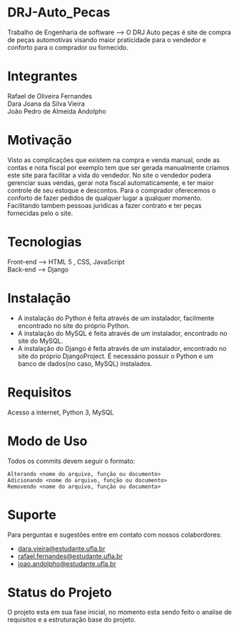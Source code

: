 # DRJ-Auto_Pecas
Trabalho de Engenharia de software --> O DRJ Auto peças é site de compra de peças automotivas visando maior praticidade para o vendedor e conforto para o comprador ou fornecido.

# Integrantes
Rafael de Oliveira Fernandes  
Dara Joana da Silva Vieira  
João Pedro de Almeida Andolpho  

# Motivação

Visto as complicações que existem na compra e venda manual, onde as contas e nota fiscal por exemplo tem que ser gerada manualmente criamos este site para facilitar a vida do vendedor. No site o vendedor podera gerenciar suas vendas, gerar nota fiscal automaticamente, e ter maior controle de seu estoque e descontos. Para o comprador oferecemos o conforto de fazer pedidos de qualquer lugar a qualquer momento. Facilitando tambem pessoas juridicas a fazer contrato e ter peças fornecidas pelo o site.

# Tecnologias
Front-end --> HTML 5 , CSS, JavaScript  
Back-end --> Django  

# Instalação

* A instalação do Python é feita através de um instalador, facilmente encontrado no site do próprio Python.
* A instalação do MySQL é feita através de um instalador, encontrado no site do MySQL.
* A instalação do Django é feita através de um instalador, encontrado no site do próprio DjangoProject. É necessário possuir o Python e um banco de dados(no caso, MySQL) instalados.

# Requisitos

Acesso a internet, Python 3, MySQL

# Modo de Uso
Todos os commits devem seguir o formato:
    
    Alterando <nome do arquivo, função ou documento>
    Adicionando <nome do arquivo, função ou documento>
    Removendo <nome do arquivo, função ou documento>


# Suporte
Para perguntas e sugestões entre em contato com nossos colabordores:  

* dara.vieira@estudante.ufla.br  
* rafael.fernandes@estudante.ufla.br  
* joao.andolpho@estudante.ufla.br

# Status do Projeto

O projeto esta em sua fase inicial, no momento esta sendo feito o analise de requisitos e a estruturação base do projeto.
